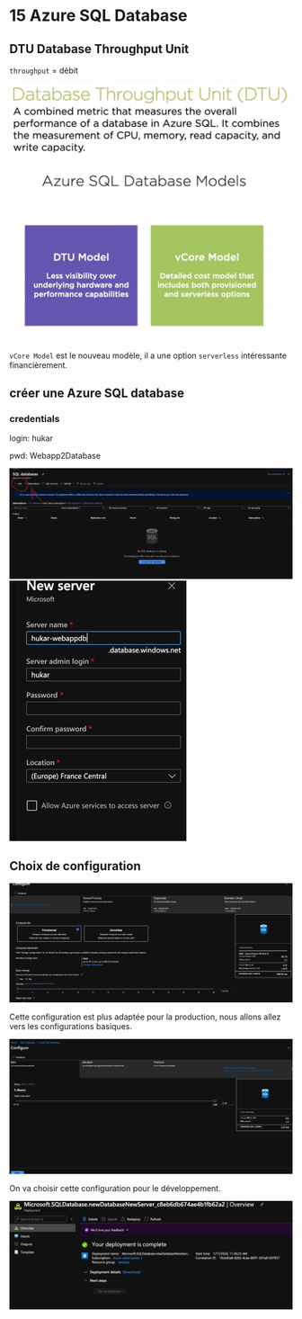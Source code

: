 # 15 Azure SQL Database

## DTU Database Throughput Unit

`throughput` = débit

<img src="assets/Screenshot 2020-07-17 at 10.52.44.png" alt="Screenshot 2020-07-17 at 10.52.44" style="zoom:50%;" />

<img src="assets/Screenshot 2020-07-17 at 10.54.19.png" alt="Screenshot 2020-07-17 at 10.54.19" style="zoom:50%;" />

`vCore Model` est le nouveau modèle, il a une option `serverless` intéressante financièrement.

## créer une Azure SQL database

### credentials

login: hukar

pwd: Webapp2Database

<img src="assets/Screenshot 2020-07-17 at 10.57.33.png" alt="Screenshot 2020-07-17 at 10.57.33" style="zoom:50%;" />

<img src="assets/Screenshot 2020-07-17 at 11.20.21.png" alt="Screenshot 2020-07-17 at 11.20.21" style="zoom:50%;" />

## Choix de configuration

<img src="assets/Screenshot 2020-07-17 at 11.26.18.png" alt="Screenshot 2020-07-17 at 11.26.18" style="zoom:50%;" />

Cette configuration est plus adaptée pour la production, nous allons allez vers les configurations basiques.

<img src="assets/Screenshot 2020-07-17 at 11.29.33.png" alt="Screenshot 2020-07-17 at 11.29.33" style="zoom:50%;" />

On va choisir cette configuration pour le développement.

<img src="assets/Screenshot 2020-07-17 at 11.33.01.png" alt="Screenshot 2020-07-17 at 11.33.01" style="zoom:50%;" />

